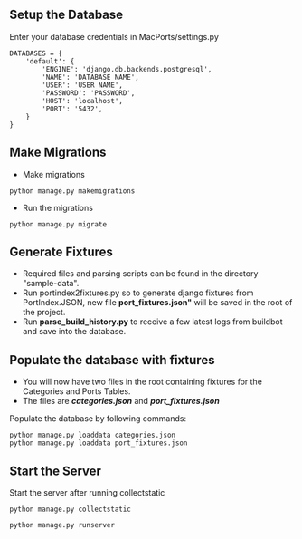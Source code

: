 ## Setup the Database
Enter your database credentials in MacPorts/settings.py

```
DATABASES = {
    'default': {
        'ENGINE': 'django.db.backends.postgresql',
        'NAME': 'DATABASE NAME',
        'USER': 'USER NAME',
        'PASSWORD': 'PASSWORD',
        'HOST': 'localhost',
        'PORT': '5432',
    }
}
```
## Make Migrations
 - Make migrations
 ```
 python manage.py makemigrations
 ```
 - Run the migrations
 ```
 python manage.py migrate
 ```
 
## Generate Fixtures
 - Required files and parsing scripts can be found in the directory "sample-data".
 - Run portindex2fixtures.py so to generate django fixtures from PortIndex.JSON, new file **port_fixtures.json"** will be saved in the root of the project.
 - Run **parse_build_history.py** to receive a few latest logs from buildbot and save into the database.
 
## Populate the database with fixtures
 - You will now have two files in the root containing fixtures for the Categories and Ports Tables.
 - The files are ***categories.json*** and ***port_fixtures.json***

Populate the database by following commands:
```
python manage.py loaddata categories.json
python manage.py loaddata port_fixtures.json
```

## Start the Server
Start the server after running collectstatic
```
python manage.py collectstatic
```
```
python manage.py runserver
```
 
 
 


 
